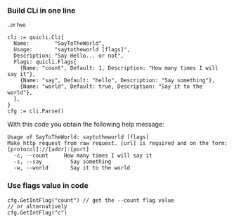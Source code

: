 ### Build CLi in one line
<sup>..or two</sup>
```golang
cli := quicli.Cli{
  Name:        "SayToTheWorld",
  Usage:       "saytotheworld [flags]",
  Description: "Say Hello... or not",
  Flags: quicli.Flags{
    {Name: "count", Default: 1, Description: "How many times I will say it"},
    {Name: "say", Default: "hello", Description: "Say something"},
    {Name: "world", Default: true, Description: "Say it to the world"},
  },
}
cfg := cli.Parse()
```

With this code you obtain the following help message:
```
Usage of SayToTheWorld: saytotheworld [flags]
Make http request from raw request. [url] is required and on the form: [protocol]://[addr]:[port]
  -c, --count     How many times I will say it
  -s, --say		    Say something
  -w, --world	    Say it to the world
```

### Use flags value in code
```golang
cfg.GetIntFlag("count") // get the --count flag value
// or alternatively
cfg.GetIntFlag("c")
```
